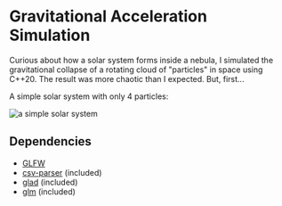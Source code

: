 # Gravitational Acceleration Simulation

Curious about how a solar system forms inside a nebula, I simulated the gravitational collapse of a rotating cloud of "particles" in space using C++20. The result was more chaotic than I expected. But, first...

A simple solar system with only 4 particles:

![a simple solar system](media/solar-system.gif)


## Dependencies

- [GLFW](https://www.glfw.org/docs/latest/build_guide.html#build_link_cmake_source)
- [csv-parser](https://github.com/ashaduri/csv-parser) (included)
- [glad](https://glad.dav1d.de/) (included)
- [glm](https://github.com/g-truc/glm) (included)
